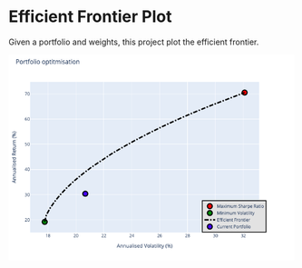 # Efficient Frontier Plot

Given a portfolio and weights, this project plot the efficient frontier.

![Example](images/plot.png)
